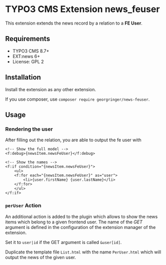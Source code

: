 # TYPO3 CMS Extension news_feuser

This extension extends the news record by a relation to a **FE User**.

## Requirements

- TYPO3 CMS 8.7+
- EXT:news 6+
- License: GPL 2

## Installation

Install the extension as any other extension.

If you use composer, use `composer require georgringer/news-feuser`.

## Usage

### Rendering the user

After filling out the relation, you are able to output the fe user with

```
<!-- Show the full model -->
<f:debug>{newsItem.newsFeUser}</f:debug>

<!-- Show the names -->
<f:if condition="{newsItem.newsFeUser}">
    <ul>
    <f:for each="{newsItem.newsFeUser}" as="user">
        <li>{user.firstName} {user.lastName}</li>
    </f:for>
    </ul>
</f:if>
```

### `perUser` Action

An additional action is added to the plugin which allows to show the news items which belong to a given frontend user. The name of the *GET* argument is defined in the configuration of the extension manager of the extension.

Set it to `user|id` if the GET argument is called `&user[id]`.

Duplicate the template file `List.html` with the name `PerUser.html` which will output the news of the given user.
